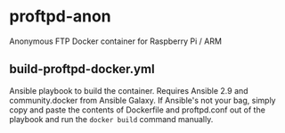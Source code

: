 # proftpd-anon
Anonymous FTP Docker container for Raspberry Pi / ARM

## build-proftpd-docker.yml
Ansible playbook to build the container. Requires Ansible 2.9 and community.docker from Ansible Galaxy. If Ansible's not your bag, simply copy and paste the contents of Dockerfile and proftpd.conf out of the playbook and run the `docker build` command manually.
